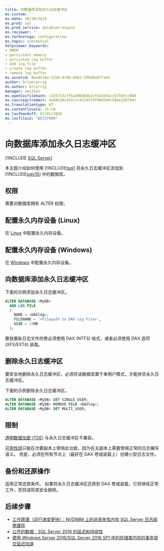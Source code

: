 ```yaml
---
title: 向数据库添加永久日志缓冲区
ms.custom: ''
ms.date: 10/30/2019
ms.prod: sql
ms.prod_service: database-engine
ms.reviewer: ''
ms.technology: configuration
ms.topic: conceptual
helpviewer_keywords:
- PMEM
- persistent memory
- persisted log buffer
- add log file
- create log buffer
- remove log buffer
ms.assetid: 8ead516a-1334-4f40-84b2-509d0a8ffa45
author: briancarrig
ms.author: brcarrig
manager: amitban
ms.openlocfilehash: c325713cff5ad96d88b2cf3a3e54cc8759fcc968
ms.sourcegitcommit: da88320c474c1c9124574f90d549c50ee3387b4c
ms.translationtype: HT
ms.contentlocale: zh-CN
ms.lasthandoff: 07/01/2020
ms.locfileid: "85727590"
---
```

# <a name="add-persisted-log-buffer-to-a-database"></a>向数据库添加永久日志缓冲区
 [!INCLUDE [SQL Server](../../includes/applies-to-version/sqlserver.md)]

本主题介绍如何使用 [!INCLUDE[tsql](../../includes/tsql-md.md)] 将永久日志缓冲区添加到 [!INCLUDE[sqlv15](../../includes/sssqlv15-md.md)] 中的数据库。  
  
## <a name="permissions"></a>权限

需要对数据库拥有 ALTER 权限。  

## <a name="configure-persistent-memory-device-linux"></a>配置永久内存设备 (Linux)

在 [Linux](../../linux/sql-server-linux-configure-pmem.md) 中配置永久内存设备。

## <a name="configure-persistent-memory-device-windows"></a>配置永久内存设备 (Windows)

在 [Windows](/windows-server/storage/storage-spaces/deploy-pmem/) 中配置永久内存设备。
  
## <a name="add-a-persisted-log-buffer-to-a-database"></a>向数据库添加永久日志缓冲区  

下面的示例添加永久日志缓冲区。

```sql
ALTER DATABASE <MyDB> 
  ADD LOG FILE 
  (
    NAME = <DAXlog>, 
    FILENAME = '<Filepath to DAX Log File>', 
    SIZE = 20MB
  );
```

要放置新日志文件的卷必须使用 DAX (NTFS) 格式，或者必须使用 DAX 选项 (XFS/EXT4) 装载。

## <a name="remove-a-persisted-log-buffer"></a>删除永久日志缓冲区

要安全地删除永久日志缓冲区，必须将该数据库置于单用户模式，才能排空永久日志缓冲区。

下面的示例删除永久日志缓冲区。

```sql
ALTER DATABASE <MyDB> SET SINGLE_USER;
ALTER DATABASE <MyDB> REMOVE FILE <DAXlog>;
ALTER DATABASE <MyDB> SET MULTI_USER;
```

## <a name="limitations"></a>限制

[透明数据加密 (TDE)](../security/encryption/transparent-data-encryption.md) 与永久日志缓冲区不兼容。

[可用性组](../../t-sql/statements/create-availability-group-transact-sql.md)只能在次要副本上使用此功能，因为在主副本上需要使用正常的日志编写语义。 但是，必须在所有节点上（最好在 DAX 卷或装载上）创建小型日志文件。

## <a name="backup-and-restore-operations"></a>备份和还原操作

适用正常还原条件。 如果将永久日志缓冲区还原到 DAX 卷或装载，它将继续正常工作，否则请将其安全删除。
  
## <a name="next-steps"></a>后续步骤

- [工作原理（运行速度更快）：NVDIMM 上的非易失性内存 SQL Server 日志结尾缓存](https://blogs.msdn.microsoft.com/bobsql/2016/11/08/how-it-works-it-just-runs-faster-non-volatile-memory-sql-server-tail-of-log-caching-on-nvdimm/)
- [公开的数据：SQL Server 2016 的延迟和持续性](https://channel9.msdn.com/Shows/Data-Exposed/Latency-and-Durability-with-SQL-Server-2016)
- [使用 Windows Server 2016/SQL Server 2016 SP1 中的存储类内存的事务提交延迟加速](https://blogs.msdn.microsoft.com/sqlserverstorageengine/2016/12/02/transaction-commit-latency-acceleration-using-storage-class-memory-in-windows-server-2016sql-server-2016-sp1/)

